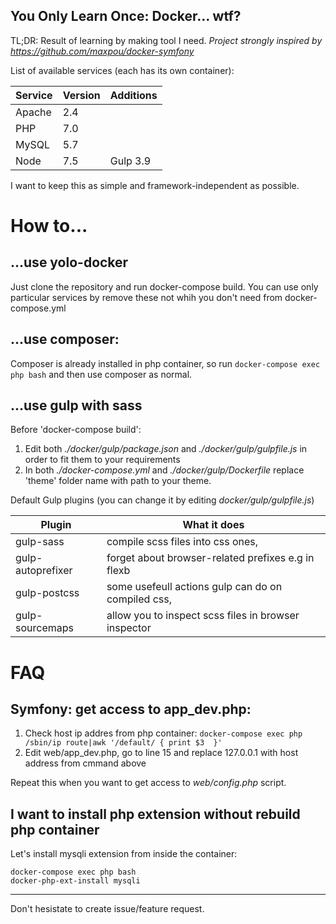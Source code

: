 You Only Learn Once: Docker... wtf?
-----------------------------------
TL;DR: Result of learning by making tool I need.
_Project strongly inspired by https://github.com/maxpou/docker-symfony_

List of available services (each has its own container):

|     Service   | Version |  Additions   |
|---------------|---------|------------- |
|     Apache    |   2.4   |              |
|      PHP      |   7.0   |              |
|      MySQL    |   5.7   |              |
|      Node     |   7.5   |  Gulp 3.9    |

I want to keep this as simple and framework-independent as possible.

How to...
============
...use yolo-docker
------------------
Just clone the repository and run docker-compose build.
You can use only particular services by remove these not whih you don't need from docker-compose.yml

...use composer:
-----------------
Composer is already installed in php container, so run `docker-compose exec php bash` and then use composer as normal.

...use gulp with sass
-----------------------
Before 'docker-compose build':
1. Edit both _./docker/gulp/package.json_ and _./docker/gulp/gulpfile.js_ in order to fit them to your requirements
2. In both _./docker-compose.yml_ and _./docker/gulp/Dockerfile_ replace 'theme' folder name with path to your theme.

Default Gulp plugins (you can change it by editing _docker/gulp/gulpfile.js_)

|        Plugin     |                      What it does                    |                                                                                                                                  
| ----------------- | --------------------------------------------------   |                                                                                                                                  
| gulp-sass         | compile scss files into css ones,                    |                                                                                                                                 
| gulp-autoprefixer | forget about browser-related prefixes e.g in flexb   |                                                                                                                               
| gulp-postcss      | some usefeull actions gulp can do on compiled css,   |                                                                                                                                  
| gulp-sourcemaps   | allow you to inspect scss files in browser inspector |   


FAQ
============
Symfony: get access to app_dev.php:
------------------------------------
1. Check host ip addres from php container: `docker-compose exec php /sbin/ip route|awk '/default/ { print $3  }'`
2. Edit web/app_dev.php, go to line 15 and replace 127.0.0.1 with host address from cmmand above

Repeat this when you want to get access to _web/config.php_ script.

I want to install php extension without rebuild php container
--------------------------------------------------------------
Let's install mysqli extension from inside the container:
```
docker-compose exec php bash
docker-php-ext-install mysqli
```
___

Don't hesistate to create issue/feature request.
